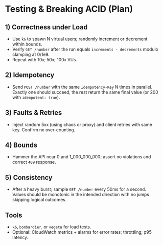 # Testing & Breaking ACID (Plan)

## 1) Correctness under Load
- Use `k6` to spawn N virtual users; randomly increment or decrement within bounds.
- Verify `GET /number` after the run equals `increments - decrements` modulo clamping at 0/1e9.
- Repeat with 10x; 50x; 100x VUs.

## 2) Idempotency
- Send `POST /number` with the same `Idempotency-Key` N times in parallel. Exactly one should succeed; the rest return the same final value (or 200 with `idempotent: true`).

## 3) Faults & Retries
- Inject random 5xx (using chaos or proxy) and client retries with same key. Confirm no over-counting.

## 4) Bounds
- Hammer the API near 0 and 1_000_000_000; assert no violations and correct `409` response.

## 5) Consistency
- After a heavy burst; sample `GET /number` every 50ms for a second. Values should be monotonic in the intended direction with no jumps skipping logical outcomes.

## Tools
- `k6`, `bombardier`, or `vegeta` for load tests.
- Optional: CloudWatch metrics + alarms for error rates; throttling; p95 latency.
